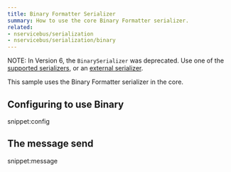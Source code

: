 ```yaml
---
title: Binary Formatter Serializer
summary: How to use the core Binary Formatter serializer.
related:
- nservicebus/serialization
- nservicebus/serialization/binary
---
```


NOTE: In Version 6, the `BinarySerializer` was deprecated. Use one of the [supported serializers](/nservicebus/serialization/#supported-serializers), or an [external serializer](/platform/extensions.md#serializers).

This sample uses the Binary Formatter serializer in the core.

## Configuring to use Binary

snippet:config


## The message send

snippet:message
